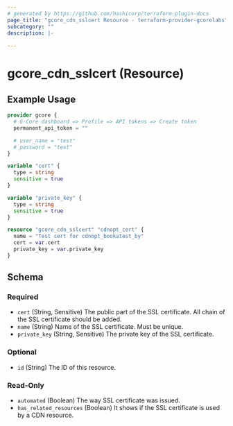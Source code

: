 ```yaml
---
# generated by https://github.com/hashicorp/terraform-plugin-docs
page_title: "gcore_cdn_sslcert Resource - terraform-provider-gcorelabs"
subcategory: ""
description: |-
  
---
```


# gcore_cdn_sslcert (Resource)



## Example Usage

```terraform
provider gcore {
  # G-Core dashboard => Profile => API tokens => Create token
  permanent_api_token = ""

  # user_name = "test"
  # password = "test"
}

variable "cert" {
  type = string
  sensitive = true
}

variable "private_key" {
  type = string
  sensitive = true
}

resource "gcore_cdn_sslcert" "cdnopt_cert" {
  name = "Test cert for cdnopt_bookatest_by"
  cert = var.cert
  private_key = var.private_key
}
```

<!-- schema generated by tfplugindocs -->
## Schema

### Required

- `cert` (String, Sensitive) The public part of the SSL certificate. All chain of the SSL certificate should be added.
- `name` (String) Name of the SSL certificate. Must be unique.
- `private_key` (String, Sensitive) The private key of the SSL certificate.

### Optional

- `id` (String) The ID of this resource.

### Read-Only

- `automated` (Boolean) The way SSL certificate was issued.
- `has_related_resources` (Boolean) It shows if the SSL certificate is used by a CDN resource.


